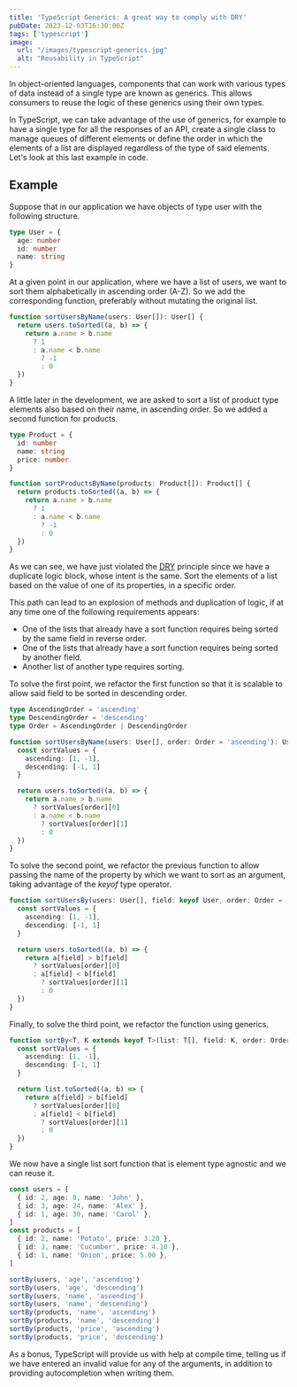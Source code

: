 ```yaml
---
title: 'TypeScript Generics: A great way to comply with DRY'
pubDate: 2023-12-03T16:30:00Z
tags: ['typescript']
image:
  url: "/images/typescript-generics.jpg"
  alt: "Reusability in TypeScript"
---
```

In object-oriented languages, components that can work with various types of data instead of a single type are known as generics. This allows consumers to reuse the logic of these generics using their own types.

In TypeScript, we can take advantage of the use of generics, for example to have a single type for all the responses of an API, create a single class to manage queues of different elements or define the order in which the elements of a list are displayed regardless of the type of said elements. Let's look at this last example in code.

## Example

Suppose that in our application we have objects of type user with the following structure.

```typescript
type User = {
  age: number
  id: number
  name: string
}
```

At a given point in our application, where we have a list of users, we want to sort them alphabetically in ascending order (A-Z). So we add the corresponding function, preferably without mutating the original list.

```typescript
function sortUsersByName(users: User[]): User[] {
  return users.toSorted((a, b) => {
    return a.name > b.name
      ? 1
      : a.name < b.name
        ? -1
        : 0
  })
}
```

A little later in the development, we are asked to sort a list of product type elements also based on their name, in ascending order. So we added a second function for products.

```typescript
type Product = {
  id: number
  name: string
  price: number
}
```

```typescript
function sortProductsByName(products: Product[]): Product[] {
  return products.toSorted((a, b) => {
    return a.name > b.name
      ? 1
      : a.name < b.name
        ? -1
        : 0
  })
}
```

As we can see, we have just violated the <a href="https://en.wikipedia.org/wiki/Don%27t_repeat_yourself" target="_blank">DRY</a> principle since we have a duplicate logic block, whose intent is the same. Sort the elements of a list based on the value of one of its properties, in a specific order.

This path can lead to an explosion of methods and duplication of logic, if at any time one of the following requirements appears:
* One of the lists that already have a sort function requires being sorted by the same field in reverse order.
* One of the lists that already have a sort function requires being sorted by another field.
* Another list of another type requires sorting.

To solve the first point, we refactor the first function so that it is scalable to allow said field to be sorted in descending order.

```typescript
type AscendingOrder = 'ascending'
type DescendingOrder = 'descending'
type Order = AscendingOrder | DescendingOrder

function sortUsersByName(users: User[], order: Order = 'ascending'): User[] {
  const sortValues = {
    ascending: [1, -1],
    descending: [-1, 1]
  }

  return users.toSorted((a, b) => {
    return a.name > b.name
      ? sortValues[order][0]
      : a.name < b.name
        ? sortValues[order][1]
        : 0
  })
}
```

To solve the second point, we refactor the previous function to allow passing the name of the property by which we want to sort as an argument, taking advantage of the _keyof_ type operator.

```typescript
function sortUsersBy(users: User[], field: keyof User, order: Order = 'ascending'): User[] {
  const sortValues = {
    ascending: [1, -1],
    descending: [-1, 1]
  }

  return users.toSorted((a, b) => {
    return a[field] > b[field]
      ? sortValues[order][0]
      : a[field] < b[field]
        ? sortValues[order][1]
        : 0
  })
}
```

Finally, to solve the third point, we refactor the function using generics.

```typescript
function sortBy<T, K extends keyof T>(list: T[], field: K, order: Order = 'ascending'): T[] {
  const sortValues = {
    ascending: [1, -1],
    descending: [-1, 1]
  }

  return list.toSorted((a, b) => {
    return a[field] > b[field]
      ? sortValues[order][0]
      : a[field] < b[field]
        ? sortValues[order][1]
        : 0
  })
}
```

We now have a single list sort function that is element type agnostic and we can reuse it.

```typescript
const users = [
  { id: 2, age: 8, name: 'John' },
  { id: 3, age: 24, name: 'Alex' },
  { id: 1, age: 30, name: 'Carol' },
]
const products = [
  { id: 2, name: 'Potato', price: 3.20 },
  { id: 3, name: 'Cucumber', price: 4.10 },
  { id: 1, name: 'Onion', price: 5.00 },
]

sortBy(users, 'age', 'ascending')
sortBy(users, 'age', 'descending')
sortBy(users, 'name', 'ascending')
sortBy(users, 'name', 'descending')
sortBy(products, 'name', 'ascending')
sortBy(products, 'name', 'descending')
sortBy(products, 'price', 'ascending')
sortBy(products, 'price', 'descending')
```

As a bonus, TypeScript will provide us with help at compile time, telling us if we have entered an invalid value for any of the arguments, in addition to providing autocompletion when writing them.